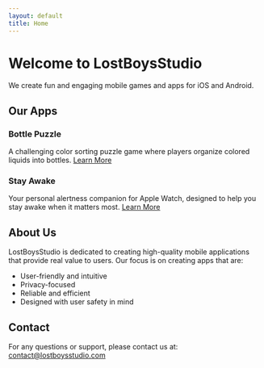 ```yaml
---
layout: default
title: Home
---
```


# Welcome to LostBoysStudio

We create fun and engaging mobile games and apps for iOS and Android.

## Our Apps

### Bottle Puzzle
A challenging color sorting puzzle game where players organize colored liquids into bottles.
[Learn More](/apps/bottle-puzzle/)

### Stay Awake
Your personal alertness companion for Apple Watch, designed to help you stay awake when it matters most.
[Learn More](/apps/stay-awake/)

## About Us

LostBoysStudio is dedicated to creating high-quality mobile applications that provide real value to users. Our focus is on creating apps that are:
- User-friendly and intuitive
- Privacy-focused
- Reliable and efficient
- Designed with user safety in mind

## Contact

For any questions or support, please contact us at:
contact@lostboysstudio.com 